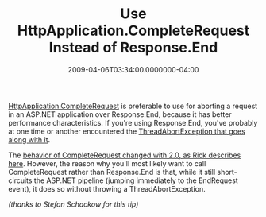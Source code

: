 ﻿---
title: Use HttpApplication.CompleteRequest Instead of Response.End
date: "2009-04-06T03:34:00.0000000-04:00"
description: HttpApplication.CompleteRequest is preferable to use for aborting a
featuredImage: img/use-httpapplication-completerequest-instead-of-response-end-featured.png
---

[HttpApplication.CompleteRequest](http://msdn.microsoft.com/en-us/library/system.web.httpapplication.completerequest.aspx) is preferable to use for aborting a request in an ASP.NET application over Response.End, because it has better performance characteristics. If you're using Response.End, you've probably at one time or another encountered the [ThreadAbortException that goes along with it](http://support.microsoft.com/kb/312629).

The [behavior of CompleteRequest changed with 2.0, as Rick describes here](http://www.west-wind.com/WebLog/posts/5491.aspx). However, the reason why you'll most likely want to call CompleteRequest rather than Response.End is that, while it still short-circuits the ASP.NET pipeline (jumping immediately to the EndRequest event), it does so without throwing a ThreadAbortException.

*(thanks to Stefan Schackow for this tip)*


